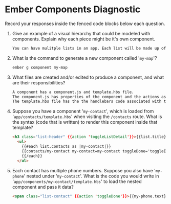 # Ember Components Diagnostic

Record your responses inside the fenced code blocks below each question.

1.  Give an example of a visual hierarchy that could be modeled with components. Explain why each piece might be it's own component.

    ```md
    You can have mulitple lists in an app. Each list will be made up of multiple items.
    ```

1.  What is the command to generate a new component called '`my-map`'?

    ```sh
    ember g component my-map
    ```

1.  What files are created and/or edited to produce a component, and what are their responsibilities?

    ```md
    A component has a component.js and template.hbs file.
    The component.js has properties of the component and the actions associated with that component.
    The template.hbs file has the the handlebars code associated with that items view state.
    ```

1.  Suppose you have a component '`my-contact`', which is loaded from
    '`app/contacts/template.hbs`' when visiting the `/contacts` route. What is
    the syntax (code that is written) to render this component inside that template?

    ```html
    <h3 class="list-header" {{action 'toggleListDetail'}}>{{list.title}}</h3>
      <ul>
        {{#each list.contacts as |my-contact|}}
        {{contacts/my-contact my-contact=my-contact toggleDone='toggleItemDone'}}
        {{/each}}
      </ul>
    ```

1.  Each contact has multiple phone numbers. Suppose you also have '`my-phone`'
    nested under '`my-contact`'. What is the code you would write in
    '`app/components/my-contact/template.hbs`' to load the nested component and
    pass it data?

    ```html
    <span class="list-contact" {{action 'toggleDone'}}>{{my-phone.text}}</span>
    ```
